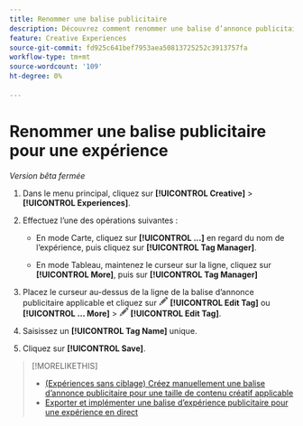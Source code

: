 ```yaml
---
title: Renommer une balise publicitaire
description: Découvrez comment renommer une balise d’annonce publicitaire pour une expérience.
feature: Creative Experiences
source-git-commit: fd925c641bef7953aea50813725252c3913757fa
workflow-type: tm+mt
source-wordcount: '109'
ht-degree: 0%

---
```


# Renommer une balise publicitaire pour une expérience

*Version bêta fermée*

1. Dans le menu principal, cliquez sur **[!UICONTROL Creative]** > **[!UICONTROL Experiences]**.

1. Effectuez l’une des opérations suivantes :

   * En mode Carte, cliquez sur **[!UICONTROL ...]** en regard du nom de l’expérience, puis cliquez sur **[!UICONTROL Tag Manager]**.

   * En mode Tableau, maintenez le curseur sur la ligne, cliquez sur **[!UICONTROL More]**, puis sur **[!UICONTROL Tag Manager]**

1. Placez le curseur au-dessus de la ligne de la balise d’annonce publicitaire applicable et cliquez sur ![Modifier la balise](/help/creative/assets/edit-gray.png "Modifier la balise") **[!UICONTROL Edit Tag]** ou **[!UICONTROL ... More]** > ![Modifier la variable](/help/creative/assets/edit-gray.png "Modifier la variable") **[!UICONTROL Edit Tag]**. <!-- Tag Manager has only a list view, but no card view, as of 2/2. -->

1. Saisissez un **[!UICONTROL Tag Name]** unique.

1. Cliquez sur **[!UICONTROL Save]**.

>[!MORELIKETHIS]
>
>* [(Expériences sans ciblage) Créez manuellement une balise d’annonce publicitaire pour une taille de contenu créatif applicable](experience-tag-create-manually.md)
>* [Exporter et implémenter une balise d’expérience publicitaire pour une expérience en direct](experience-tag-export.md)
